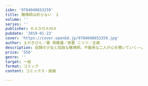 ```yaml
---
isbn: '9784040653259'
title: 賭博師は祈らない　２
volume: ''
series: ''
publisher: ＫＡＤＯＡＷＡ
pubdate: '2019-01-23'
cover: 'https://cover.openbd.jp/9784040653259.jpg'
author: えかきびと／著 周藤蓮／原著 ニリツ／企画
description: 奴隷の少女と孤独な賭博師。不器用な二人が心を開いていく――。
price: '550'
genre: ''
target: 一般
format: コミック
content: コミックス・劇画

---
```

